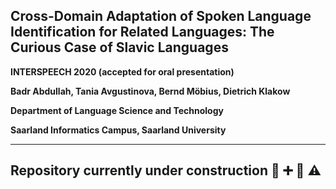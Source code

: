 ## Cross-Domain Adaptation of Spoken Language Identification for Related Languages: The Curious Case of Slavic Languages


**INTERSPEECH 2020 (accepted for oral presentation)**

**Badr Abdullah, Tania Avgustinova, Bernd Möbius, Dietrich Klakow**

**Department of Language Science and Technology**

**Saarland Informatics Campus, Saarland University**


---

## Repository currently under construction :construction: :heavy_plus_sign: :memo: :warning:
